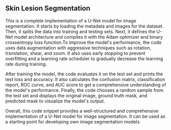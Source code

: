 ## Skin Lesion Segmentation

This is a complete implementation of a U-Net model for image segmentation. It starts by loading the metadata and images for the dataset. Then, it splits the data into training and testing sets. Next, it defines the U-Net model architecture and 
compiles it with the Adam optimizer and binary crossentropy loss function.To improve the model's performance, the code uses data augmentation with aggressive techniques such as rotation, translation, shear, and zoom. It also uses early stopping
to prevent overfitting and a learning rate scheduler to gradually decrease the learning rate during training.

After training the model, the code evaluates it on the test set and prints the test loss and accuracy. It also calculates the confusion matrix, classification report, ROC curve, and AUC score to get a comprehensive understanding of the model's 
performance. Finally, the code chooses a random sample from the test set and displays the original image, ground truth mask, and predicted mask to visualize the model's output.

Overall, this code snippet provides a well-structured and comprehensive implementation of a U-Net model for image segmentation. It can be used as a starting point for developing own image segmentation models.


